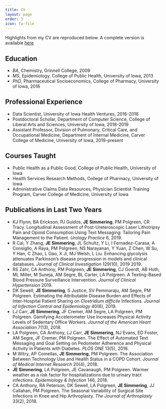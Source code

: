 ```yaml
---
title: CV
layout: page
order: 3
icon: fa-file
---
```


Highlights from my CV are reproduced below. A complete version is available 
[here](cv.pdf)

## Education
- *BA*, Chemistry, Grinnell College, 2009
- *MS*, Epidemiology, College of Public Health, University of Iowa, 2013
- *PhD*, Pharmaceutical Socioeconomics, College of Pharmacy, University of Iowa, 
2016

## Professional Experience
- Data Scientist, University of Iowa Health Ventures, 2016-2018
- Postdoctoral Scholar, Department of Computer Science, College of Liberal Arts 
and Sciences, University of Iowa, 2018-2019
- Assistant Professor, Division of Pulmonary, Critical Care, and Occupational 
Medicine, Department of Internal Medicine, Carver College of Medicine, 
University of Iowa, 2019-present

## Courses Taught
- Public Health as a Public Good, College of Public Health, University of Iowa
- Health Services Research Methods, College of Pharmacy, University of Iowa
- Administrative Claims Data Resources, Physician Scientist Training Program, 
Carver College of Medicine, University of Iowa

## Publications in Last Two Years
- KJ Flynn, BA Erickson, PJ Guidos, **JE Simmering**, PM Polgreen, CR Tracy. 
Longitudinal Assessment of Post-Ureteroscopic Laser Lithotripsy Pain and Opioid 
Consumption Using Text Messaging: Tailoring Pain Management to the Patient. 
*Urology Practice* 6, 2019.
- R Cai, Y Zhang, **JE Simmering**, JL Schultz, Y Li, I Fernadez-Carasa, 
A Consigllo, A Raya, PM Polgreen, NS Narayanan, Y Yuan, Z Chen, W Su, Y Han, 
C Zhao, L Gao, X Ji, MJ Welsh, L Liu. Enhancing glycolysis attenuates 
Parkinson’s disease progression in models and clinical databases. 
*Journal of Clinical Investigation* 129(10), 2019 2019.
- RS Zahr, CA Anthony, PM Polgreen, **JE Simmering**, CJ Goerdt, AB Hoth, 
ML Miller, M Suneja, AM Segre, BL Carter, LA Polgreen. A Texting-Based Blood 
Pressure Surveillance Intervention. *Journal of Clinical Hypertension* 2019.
- DK Sewell, **JE Simmering**, S Justice, SV Pemmaraju, AM Segre, PM Polgreen. 
Estimating the Attributable Disease Burden and Effects of Inter-Hospital Patient 
Sharing on *Clostridium difficile* Infections. 
*Journal of Infection Control and Epidemiology* 40(6), 2019.
- LJ Carr, **JE Simmering**, JF Cremer, AM Segre, LA Polgreen, PM Polgreen. 
Gamifying Accelerometer Use Increases Physical Activity Levels of Sedentary 
Office Workers. *Journal of the American Heart Association* 7(13), 2018.
- LA Polgreen, CA Anthony, LJ Carr, **JE Simmering**, NJ Evans, ED Foster, 
AM Segre, JF Cremer, PM Polgreen. The Effect of Automated Text Messaging and 
Goal Setting on Pedometer Adherence and Physical Activity in Patients with 
Diabetes. *PLOS ONE* 13(5), 2018.
- M Witry, AP Comellas, **JE Simmering**, PM Polgreen. The Association Between 
Technology Use and Health Status in a COPD Cohort. *Journal of Medical Internet Research* 
20(4), 2018. 
- **JE Simmering**, LA Polgreen, JE Cavanaugh, PM Polgreen. Warmer weather as a 
risk factor for hospitalizations due to urinary tract infections. *Epidemiology & Infection* 146, 2018. 
- CA Anthony, RA Peterson, DK Sewell, LA Polgreen, **JE Simmering**, 
JJ Callahan, PM Polgreen. The Seasonal Variability of Surgical Site Infections 
in Knee and Hip Arthroplasty. *The Journal of Arthroplasty* 33(2), 2018.